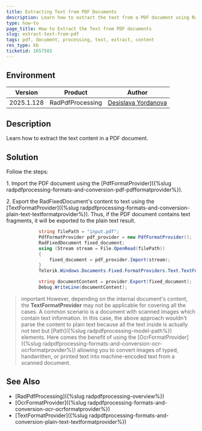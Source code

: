 ```yaml
---
title: Extracting Text from PDF Documents
description: Learn how to extract the text from a PDF document using RadPdfProcessing from the Telerik Document Processing libraries.
type: how-to
page_title: How to Extract the Text from PDF documents 
slug: extract-text-from-pdf
tags: pdf, document, processing, text, extract, content 
res_type: kb
ticketid: 1657503
---
```


## Environment

| Version | Product | Author | 
| ---- | ---- | ---- | 
| 2025.1.128| RadPdfProcessing |[Desislava Yordanova](https://www.telerik.com/blogs/author/desislava-yordanova)| 

## Description

Learn how to extract the text content in a PDF document.

## Solution

Follow the steps:

1\. Import the PDF document using the [PdfFormatProvider]({%slug radpdfprocessing-formats-and-conversion-pdf-pdfformatprovider%}).

2\. Export the RadFixedDocument's content to text using the [TextFormatProvider]({%slug radpdfprocessing-formats-and-conversion-plain-text-textformatprovider%}). Thus, if the PDF document contains text fragments, it will be exported to the plain text result.

```csharp
            string filePath = "input.pdf";
            PdfFormatProvider pdf_provider = new PdfFormatProvider();
            RadFixedDocument fixed_document;
            using (Stream stream = File.OpenRead(filePath))
            {
                fixed_document = pdf_provider.Import(stream);
            }
            Telerik.Windows.Documents.Fixed.FormatProviders.Text.TextFormatProvider provider = new Telerik.Windows.Documents.Fixed.FormatProviders.Text.TextFormatProvider();

            string documentContent = provider.Export(fixed_document);
            Debug.WriteLine(documentContent);
```
>important However, depending on the internal document's content, the **TextFormatProvider** may not be applicable for covering all the cases. A common scenario is a document with scanned images which contain text information. In this case, the above approach wouldn't parse the content to plain text because all the text inside is actually not text but [Path]({%slug radpdfprocessing-model-path%}) elements. Here comes the benefit of using the [OcrFormatProvider]({%slug radpdfprocessing-formats-and-conversion-ocr-ocrformatprovider%}) allowing you to convert images of typed, handwritten, or printed text into machine-encoded text from a scanned document.

## See Also

- [RadPdfProcessing]({%slug radpdfprocessing-overview%})
- [OcrFormatProvider]({%slug radpdfprocessing-formats-and-conversion-ocr-ocrformatprovider%})
- [TextFormatProvider]({%slug radpdfprocessing-formats-and-conversion-plain-text-textformatprovider%}) 

